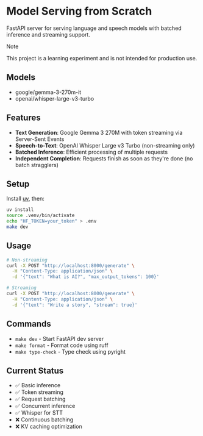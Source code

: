 # Model Serving from Scratch

FastAPI server for serving language and speech models with batched inference and streaming support.

> [!NOTE]
> This project is a learning experiment and is not intended for production use.

## Models

- google/gemma-3-270m-it
- openai/whisper-large-v3-turbo

## Features

- **Text Generation**: Google Gemma 3 270M with token streaming via Server-Sent Events
- **Speech-to-Text**: OpenAI Whisper Large v3 Turbo (non-streaming only)
- **Batched Inference**: Efficient processing of multiple requests
- **Independent Completion**: Requests finish as soon as they're done (no batch stragglers)

## Setup

Install [uv](https://docs.astral.sh/uv/), then:

```bash
uv install
source .venv/bin/activate
echo "HF_TOKEN=your_token" > .env
make dev
```

## Usage

```bash
# Non-streaming
curl -X POST "http://localhost:8000/generate" \
  -H "Content-Type: application/json" \
  -d '{"text": "What is AI?", "max_output_tokens": 100}'

# Streaming
curl -X POST "http://localhost:8000/generate" \
  -H "Content-Type: application/json" \
  -d '{"text": "Write a story", "stream": true}'
```

## Commands

- `make dev` - Start FastAPI dev server
- `make format` - Format code using ruff
- `make type-check` - Type check using pyright

## Current Status

- ✅ Basic inference
- ✅ Token streaming
- ✅ Request batching
- ✅ Concurrent inference
- ✅ Whisper for STT
- ❌ Continuous batching
- ❌ KV caching optimization
